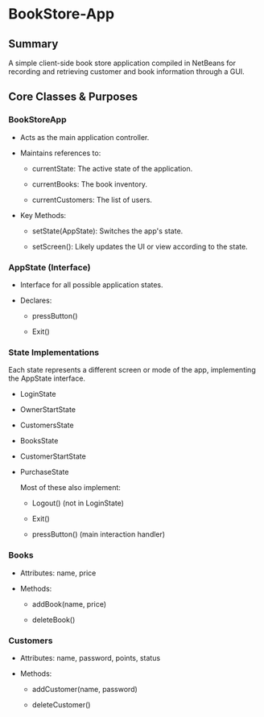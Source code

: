 # BookStore-App

## Summary 

A simple client-side book store application compiled in NetBeans for recording and retrieving customer and book information through a GUI.

## Core Classes & Purposes

### BookStoreApp
- Acts as the main application controller.

- Maintains references to:

  - currentState: The active state of the application.

  - currentBooks: The book inventory.

  - currentCustomers: The list of users.

- Key Methods:

  - setState(AppState): Switches the app's state.

  - setScreen(): Likely updates the UI or view according to the state.

### AppState (Interface)
- Interface for all possible application states.

- Declares:

  - pressButton()

  - Exit()

### State Implementations
Each state represents a different screen or mode of the app, implementing the AppState interface.

- LoginState

- OwnerStartState

- CustomersState

- BooksState

- CustomerStartState

- PurchaseState

  Most of these also implement:

  - Logout() (not in LoginState)

  - Exit()

  - pressButton() (main interaction handler)

### Books
- Attributes: name, price

- Methods:

  - addBook(name, price)

  - deleteBook()

### Customers
- Attributes: name, password, points, status

- Methods:

  - addCustomer(name, password)

  - deleteCustomer()
